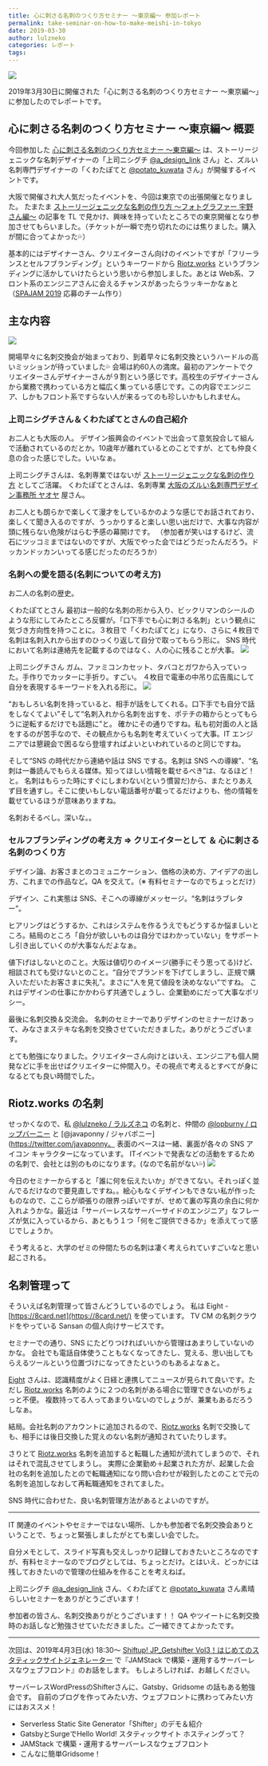 ```yaml
---
title: 心に刺さる名刺のつくり方セミナー 〜東京編〜 参加レポート
permalink: take-seminar-on-how-to-make-meishi-in-tokyo
date: 2019-03-30
author: lulzneko
categories: レポート
tags:
---
```


![](/articles/assets/lulzneko/seminar/meishi/meishi.png)

2019年3月30日に開催された「心に刺さる名刺のつくり方セミナー 〜東京編〜」に参加したのでレポートです。


## 心に刺さる名刺のつくり方セミナー 〜東京編〜 概要
今回参加した [心に刺さる名刺のつくり方セミナー 〜東京編〜](https://meishi.peatix.com/) は、ストーリージェニックな名刺デザイナーの「上司ニシグチ [@a_design_link](https://twitter.com/a_design_link) さん」と、ズルい名刺専門デザイナーの「くわたぽてと [@potato_kuwata](https://twitter.com/potato_kuwata) さん」が開催するイベントです。

大阪で開催され大人気だったイベントを、今回は東京での出張開催となりました。
たまたま [ストーリージェニックな名刺の作り方 〜フォトグラファー 宇野さん編〜](https://note.mu/niguridesign/n/n677e2173c201) の記事を TL で見かけ、興味を持っていたところでの東京開催となり参加させてもらいました。（チケットが一瞬で売り切れたのには焦りました。購入が間に合ってよかった💦）

基本的にはデザイナーさん、クリエイターさん向けのイベントですが「フリーランスとセルフブランディング」というキーワードから [Riotz.works](https://riotz.works/) というブランディングに活かしていけたらという思いから参加しました。あとは Web系、フロント系のエンジニアさんに会えるチャンスがあったらラッキーかなぁと（[SPAJAM 2019](https://spajam.jp/) 応募のチーム作り）


## 主な内容
![](/articles/assets/lulzneko/seminar/meishi/01.jpg)

開場早々に名刺交換会が始まっており、到着早々に名刺交換というハードルの高いミッションが待っていました💦
会場は約60人の満席。最初のアンケートでクリエイターさんデザイナーさんが９割という感じです。高校生のデザイナーさんから業務で携わっている方と幅広く集っている感じです。この内容でエンジニア、しかもフロント系ですらない人が来るってのも珍しいかもしれません。


### 上司ニシグチさん＆くわたぽてとさんの自己紹介
お二人とも大阪の人。
デザイン振興会のイベントで出会って意気投合して組んで活動されているのだとか。10歳年が離れているとのことですが、とても仲良く息の合った感じでした。いいなぁ。

上司ニシグチさんは、名刺専業ではないが [ストーリージェニックな名刺の作り方](https://note.mu/niguridesign/m/m80774965c809) としてご活躍。
くわたぽてとさんは、名刺専業 [大阪のズルい名刺専門デザイン事務所 ヤオヤ](https://yaoya.biz/) 屋さん。

お二人とも朗らかで楽しくて漫才をしているかのような感じでお話されており、楽しくて聞き入るのですが、うっかりすると楽しい思い出だけで、大事な内容が頭に残らない危険がはらむ予感の幕開けです。
（参加者が笑いはするけど、流石にツッコミまではないのですが、大阪でやった会ではどうだったんだろう。ドッカンドッカンいってる感じだったのだろうか）


### 名刺への愛を語る(名刺についての考え方)
お二人の名刺の歴史。

くわたぽてとさん
最初は一般的な名刺の形から入り、ビックリマンのシールのような形にしてみたところ反響が。「口下手でも心に刺さる名刺」という観点に気づき方向性を持つことに。３枚目で「くわたぽてと」になり、さらに４枚目で名刺は名刺入れから出すのひっくり返して自分で取ってもらう形に。
SNS 時代において名刺は連絡先を記載するのではなく、人の心に残ることが大事。
![](/articles/assets/lulzneko/seminar/meishi/02.jpg)

上司ニシグチさん
ガム、ファミコンカセット、タバコとガワから入っていった。手作りでカッターに手折り。すごい。
４枚目で電車の中吊り広告風にして自分を表現するキーワードを入れる形に。
![](/articles/assets/lulzneko/seminar/meishi/03.jpg)

“おもしろい名刺を持っていると、相手が話をしてくれる。口下手でも自分で話をしなくてよい”そして“名刺入れから名刺を出すを、ポテチの箱からとってもらうに逆転するだけでも話題に”と。
確かにその通りですね。私も初対面の人と話をするのが苦手なので、その観点からも名刺を考えていくって大事。IT エンジニアでは懇親会で困るなら登壇すればよいといわれているのと同じですね。

そして“SNS の時代だから連絡や話は SNS でする。名刺は SNS への導線”、“名刺は一番読んでもらえる媒体。知ってほしい情報を載せるべき”は、なるほど！と。
名刺はもらった時にすぐにしまわない(という慣習だ)から、またとりあえず目を通すし。そこに使いもしない電話番号が載ってるだけよりも、他の情報を載せているほうが意味ありますね。

名刺おそるべし。深いな。。


### セルフブランディングの考え方 ⇒ クリエイターとして ＆ 心に刺さる名刺のつくり方
デザイン論、お客さまとのコミュニケーション、価格の決め方、アイデアの出し方、これまでの作品など。QA を交えて。（※ 有料セミナーなのでちょっとだけ）

デザイン、これ実態は SNS、そこへの導線がメッセージ。“名刺はラブレター”。

ヒアリングはどうするか、これはシステムを作るうえでもどうするか悩ましいところ。結局のところ「自分が欲しいものは自分ではわかっていない」をサポートし引き出していくのが大事なんだよなぁ。

値下げはしないとのこと。大阪は値切りのイメージ(勝手にそう思ってる)けど、相談されても受けないとのこと。“自分でブランドを下げてしまうし、正規で購入いただいたお客さまに失礼”。まさに“人を見て値段を決めなない”ですね。
これはデザインの仕事にかかわらず共通でしょうし、企業勤めにだって大事なポリシー。

最後に名刺交換＆交流会。
名刺のセミナーでありデザインのセミナーだけあって、みなさまステキな名刺を交換させていただきました。ありがとうございます。

とても勉強になりました。クリエイターさん向けとはいえ、エンジニアも個人開発などに手を出せばクリエイターに仲間入り。その視点で考えるとすべてが身になるとても良い時間でした。


## Riotz.works の名刺
せっかくなので、私 [@lulzneko / ラルズネコ](https://twitter.com/lulzneko) の名刺と、仲間の [@lopburny / ロップバーニー](https://twitter.com/lopburny) と [@javaponny / ジャバポニー](https://twitter.com/javaponny。
表面のベースは一緒、裏面が各々の SNS アイコン キャラクターになっています。
ITイベントで発表などの活動をするための名刺で、会社とは別のものになります。(なので名前がない💦)
![](/articles/assets/lulzneko/seminar/meishi/04.jpg)

今日のセミナーからすると「誰に何を伝えたいか」ができてない。それっぽく並んでるだけなので要見直しですね。。絵心もなくデザインもできない私が作ったものなので、ここらが頑張りの限界っぽいですが、せめて裏の写真の余白に何か入れようかな。最近は「サーバーレスなサーバーサイドのエンジニア」なフレーズが気に入っているから、あともう１つ「何をご提供できるか」を添えてって感じでしょうか。

そう考えると、大学のゼミの仲間たちの名刺は凄く考えられていすごいなと思い起こされる。


## 名刺管理って
そういえば名刺管理って皆さんどうしているのでしょう。
私は Eight - [https://8card.net](https://8card.net/) を使っています。
TV CM の名刺クラウドをやっている Sansan の個人向けサービスです。

セミナーでの通り、SNS にたどりつければいいから管理はあまりしていないのかな。
会社でも電話自体使うこともなくなってきたし、覚える、思い出してもらえるツールという位置づけになってきたというのもあるよなぁと。

[Eight](https://8card.net/) さんは、認識精度がよく日経と連携してニュースが見られて良いです。ただし [Riotz.works](https://riotz.works/) 名刺のように２つの名刺がある場合に管理できないのがちょっと不便。
複数持ってる人ってあまりいないのでしょうが、兼業もあるだろうしなぁ。

結局。会社名刺のアカウントに追加されるので、[Riotz.works](https://riotz.works/) 名刺で交換しても、相手には後日交換した覚えのない名刺が通知されていたりします。

さりとて [Riotz.works](https://riotz.works/) 名刺を追加すると転職した通知が流れてしまうので、それはそれで混乱させてしまうし。
実際に企業勤め＋起業された方が、起業した会社の名刺を追加したとので転職通知になり問い合わせが殺到したとのことで元の名刺を追加しなおして再転職通知をされてました。

SNS 時代に合わせた、良い名刺管理方法があるとよいのですが。


----

IT 関連のイベントやセミナーではない場所、しかも参加者で名刺交換会ありということで、ちょっと緊張しましたがとても楽しい会でした。

自分メモとして、スライド写真も交えしっかり記録しておきたいところなのですが、有料セミナーなのでブログとしては、ちょっとだけ。とはいえ、どっかには残しておきたいので管理の仕組みを作ることを考えねば。

上司ニシグチ [@a_design_link](https://twitter.com/a_design_link) さん、くわたぽてと [@potato_kuwata](https://twitter.com/potato_kuwata) さん素晴らしいセミナーをありがとうございます！

参加者の皆さん、名刺交換ありがとうございます！！
QA やツイートに名刺交換時のお話しなど勉強させていただきました。ご一緒できてよかったです。


----

次回は、2019年4月3日(水) 18:30～ [Shiftup! JP_Getshifter Vol3！はじめてのスタティックサイトジェネレーター](https://eventregist.com/e/xiza3ieCWYFc?lang=ja_JP) で『JAMStack で構築・運用するサーバーレスなウェブフロント』のお話をします。 もしよろしければ、お越しください。

サーバーレスWordPressのShifterさんに、Gatsby、Gridsome の話もある勉強会です。
自前のブログを作ってみたい方、ウェブフロントに携わってみたい方にはおススメ！
- Serverless Static Site Generator「Shifter」のデモ＆紹介
- GatsbyとSurgeでHello World! スタティックサイト ホスティングって？
- JAMStack で構築・運用するサーバーレスなウェブフロント
- こんなに簡単Gridsome！
